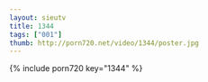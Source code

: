 ```yaml
--- 
layout: sieutv
title: 1344
tags: ["001"]
thumb: http://porn720.net/video/1344/poster.jpg
---
```

{% include porn720 key="1344" %} 
